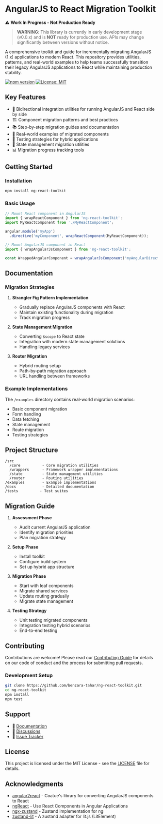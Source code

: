 # AngularJS to React Migration Toolkit


⚠️ **Work In Progress - Not Production Ready**

> **WARNING**: This library is currently in early development stage (v0.0.x) and is **NOT** ready for production use. APIs may change significantly between versions without notice.


A comprehensive toolkit and guide for incrementally migrating AngularJS (1.x) applications to modern React. This repository provides utilities, patterns, and real-world examples to help teams successfully transition their legacy AngularJS applications to React while maintaining production stability.

[![npm version](https://img.shields.io/npm/v/ng-react-toolkit.svg)](https://www.npmjs.com/package/ng-react-toolkit)
[![License: MIT](https://img.shields.io/badge/License-MIT-yellow.svg)](https://opensource.org/licenses/MIT)

## Key Features

- 🔄 Bidirectional integration utilities for running AngularJS and React side by side
- 🏗️ Component migration patterns and best practices
- 📚 Step-by-step migration guides and documentation
- 🎯 Real-world examples of migrated components
- 🧪 Testing strategies for hybrid applications
- 🔧 State management migration utilities
- 📊 Migration progress tracking tools

## Getting Started

### Installation

```bash
npm install ng-react-toolkit
```

### Basic Usage

```javascript
// Mount React component in AngularJS
import { wrapReactComponent } from 'ng-react-toolkit';
import MyReactComponent from './MyReactComponent';

angular.module('myApp')
  .directive('myComponent', wrapReactComponent(MyReactComponent));

// Mount AngularJS component in React
import { wrapAngularJsComponent } from 'ng-react-toolkit';

const WrappedAngularComponent = wrapAngularJsComponent('myAngularDirective');
```

## Documentation

### Migration Strategies

1. **Strangler Fig Pattern Implementation**
   - Gradually replace AngularJS components with React
   - Maintain existing functionality during migration
   - Track migration progress

2. **State Management Migration**
   - Converting `$scope` to React state
   - Integration with modern state management solutions
   - Handling legacy services

3. **Router Migration**
   - Hybrid routing setup
   - Path-by-path migration approach
   - URL handling between frameworks

### Example Implementations

The `/examples` directory contains real-world migration scenarios:

- Basic component migration
- Form handling
- Data fetching
- State management
- Route migration
- Testing strategies

## Project Structure

```
/src
  /core          - Core migration utilities
  /wrappers      - Framework wrapper implementations
  /state         - State management utilities
  /router        - Routing utilities
/examples        - Example implementations
/docs            - Detailed documentation
/tests          - Test suites
```

## Migration Guide

1. **Assessment Phase**
   - Audit current AngularJS application
   - Identify migration priorities
   - Plan migration strategy

2. **Setup Phase**
   - Install toolkit
   - Configure build system
   - Set up hybrid app structure

3. **Migration Phase**
   - Start with leaf components
   - Migrate shared services
   - Update routing gradually
   - Migrate state management

4. **Testing Strategy**
   - Unit testing migrated components
   - Integration testing hybrid scenarios
   - End-to-end testing

## Contributing

Contributions are welcome! Please read our [Contributing Guide](CONTRIBUTING.md) for details on our code of conduct and the process for submitting pull requests.

### Development Setup

```bash
git clone https://github.com/benzara-tahar/ng-react-toolkit.git
cd ng-react-toolkit
npm install
npm test
```

## Support

- 📖 [Documentation](docs/README.md)
- 💬 [Discussions](https://github.com/benzara-tahar/ng-react-toolkit/discussions)
- 🐛 [Issue Tracker](https://github.com/benzara-tahar/ng-react-toolkit/issues)

## License

This project is licensed under the MIT License - see the [LICENSE](LICENSE) file for details.

## Acknowledgments


- [angular2react](https://github.com/coatue-oss/angular2react) - Coatue's library for converting AngularJS components to React
- [ngReact](https://github.com/ngReact/ngReact) - Use React Components in Angular Applications
- [ngx-zustand](https://github.com/Alfxjx/ngx-zustand) - Zustand implementation for ng
- [zustand-lit](https://github.com/ennjin/zustand-lit) - A zustand adapter for lit.js (LitElement)